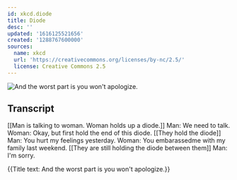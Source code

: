 ```yaml
---
id: xkcd.diode
title: Diode
desc: ''
updated: '1616125521656'
created: '1288767600000'
sources:
  name: xkcd
  url: 'https://creativecommons.org/licenses/by-nc/2.5/'
  license: Creative Commons 2.5
---
```

![And the worst part is you won't apologize.](https://imgs.xkcd.com/comics/diode.png)

## Transcript
[[Man is talking to woman. Woman holds up a diode.]]
Man: We need to talk.
Woman: Okay, but first hold the end of this diode.
[[They hold the diode]]
Man: You hurt my feelings yesterday.
Woman: You embarassedme with my family last weekend.
[[They are still holding the diode between them]]
Man: I'm sorry.

{{Title text: And the worst part is you won't apologize.}}
